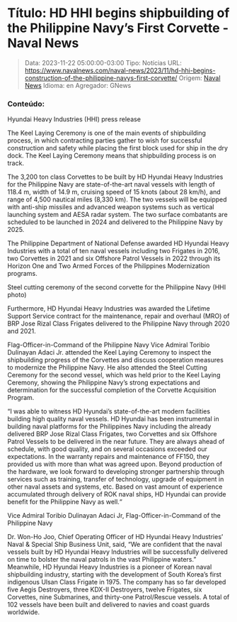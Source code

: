# Título: HD HHI begins shipbuilding of the Philippine Navy’s First Corvette - Naval News

>Data: 2023-11-22 05:00:00-03:00
>Tipo: Notícias
>URL: https://www.navalnews.com/naval-news/2023/11/hd-hhi-begins-construction-of-the-philippine-navys-first-corvette/
>Origem: [Naval News](https://www.navalnews.com)
>Idioma: en
>Agregador: GNews

### Conteúdo:

Hyundai Heavy Industries (HHI) press release

The Keel Laying Ceremony is one of the main events of shipbuilding process, in which contracting parties gather to wish for successful construction and safety while placing the first block used for ship in the dry dock. The Keel Laying Ceremony means that shipbuilding process is on track.

The 3,200 ton class Corvettes to be built by HD Hyundai Heavy Industries for the Philippine Navy are state-of-the-art naval vessels with length of 118.4 m, width of 14.9 m, cruising speed of 15 knots (about 28 km/h), and range of 4,500 nautical miles (8,330 km). The two vessels will be equipped with anti-ship missiles and advanced weapon systems such as vertical launching system and AESA radar system. The two surface combatants are scheduled to be launched in 2024 and delivered to the Philippine Navy by 2025.

The Philippine Department of National Defense awarded HD Hyundai Heavy Industries with a total of ten naval vessels including two Frigates in 2016, two Corvettes in 2021 and six Offshore Patrol Vessels in 2022 through its Horizon One and Two Armed Forces of the Philippines Modernization programs.

Steel cutting ceremony of the second corvette for the Philippine Navy (HHI photo)

Furthermore, HD Hyundai Heavy Industries was awarded the Lifetime Support Service contract for the maintenance, repair and overhaul (MRO) of BRP Jose Rizal Class Frigates delivered to the Philippine Navy through 2020 and 2021.

Flag-Officer-in-Command of the Philippine Navy Vice Admiral Toribio Dulinayan Adaci Jr. attended the Keel Laying Ceremony to inspect the shipbuilding progress of the Corvettes and discuss cooperation measures to modernize the Philippine Navy. He also attended the Steel Cutting Ceremony for the second vessel, which was held prior to the Keel Laying Ceremony, showing the Philippine Navy’s strong expectations and determination for the successful completion of the Corvette Acquisition Program.

“I was able to witness HD Hyundai’s state-of-the-art modern facilities building high quality naval vessels. HD Hyundai has been instrumental in building naval platforms for the Philippines Navy including the already delivered BRP Jose Rizal Class Frigates, two Corvettes and six Offshore Patrol Vessels to be delivered in the near future. They are always ahead of schedule, with good quality, and on several occasions exceeded our expectations. In the warranty repairs and maintenance of FF150, they provided us with more than what was agreed upon. Beyond production of the hardware, we look forward to developing stronger partnership through services such as training, transfer of technology, upgrade of equipment in other naval assets and systems, etc. Based on vast amount of experience accumulated through delivery of ROK naval ships, HD Hyundai can provide benefit for the Philippine Navy as well.“

Vice Admiral Toribio Dulinayan Adaci Jr, Flag-Officer-in-Command of the Philippine Navy

Dr. Won-Ho Joo, Chief Operating Officer of HD Hyundai Heavy Industries’ Naval & Special Ship Business Unit, said, “We are confident that the naval vessels built by HD Hyundai Heavy Industries will be successfully delivered on time to bolster the naval patrols in the vast Philippine waters.” Meanwhile, HD Hyundai Heavy Industries is a pioneer of Korean naval shipbuilding industry, starting with the development of South Korea’s first indigenous Ulsan Class Frigate in 1975. The company has so far developed five Aegis Destroyers, three KDX-II Destroyers, twelve Frigates, six Corvettes, nine Submarines, and thirty-one Patrol/Rescue vessels. A total of 102 vessels have been built and delivered to navies and coast guards worldwide.
